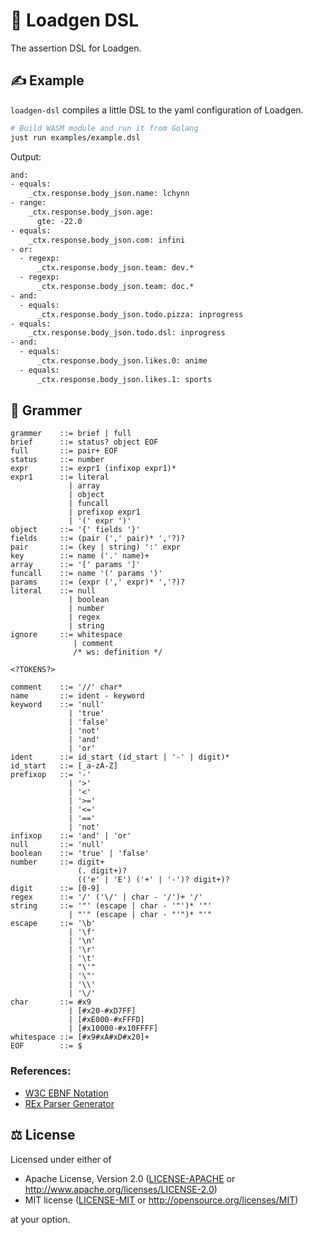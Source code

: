 # 🚀 Loadgen DSL

The assertion DSL for Loadgen.

## ✍️ Example

`loadgen-dsl` compiles a little DSL to the yaml configuration of Loadgen.

```sh
# Build WASM module and run it from Golang
just run examples/example.dsl
```

Output:

```txt
and:
- equals:
    _ctx.response.body_json.name: lchynn
- range:
    _ctx.response.body_json.age:
      gte: -22.0
- equals:
    _ctx.response.body_json.com: infini
- or:
  - regexp:
      _ctx.response.body_json.team: dev.*
  - regexp:
      _ctx.response.body_json.team: doc.*
- and:
  - equals:
      _ctx.response.body_json.todo.pizza: inprogress
- equals:
    _ctx.response.body_json.todo.dsl: inprogress
- and:
  - equals:
      _ctx.response.body_json.likes.0: anime
  - equals:
      _ctx.response.body_json.likes.1: sports
```

## 🌲 Grammer

```ebnf
grammer    ::= brief | full
brief      ::= status? object EOF
full       ::= pair+ EOF
status     ::= number
expr       ::= expr1 (infixop expr1)*
expr1      ::= literal
             | array
             | object
             | funcall
             | prefixop expr1
             | '(' expr ')'
object     ::= '{' fields '}'
fields     ::= (pair (',' pair)* ','?)?
pair       ::= (key | string) ':' expr
key        ::= name ('.' name)+
array      ::= '[' params ']'
funcall    ::= name '(' params ')'
params     ::= (expr (',' expr)* ','?)?
literal    ::= null
             | boolean
             | number
             | regex
             | string
ignore     ::= whitespace
              | comment
              /* ws: definition */

<?TOKENS?>

comment    ::= '//' char*
name       ::= ident - keyword
keyword    ::= 'null'
             | 'true'
             | 'false'
             | 'not'
             | 'and'
             | 'or'
ident      ::= id_start (id_start | '-' | digit)*
id_start   ::= [_a-zA-Z]
prefixop   ::= '-'
             | '>'
             | '<'
             | '>='
             | '<='
             | '=='
             | 'not'
infixop    ::= 'and' | 'or'
null       ::= 'null'
boolean    ::= 'true' | 'false'
number     ::= digit+
               (. digit+)?
               (('e' | 'E') ('+' | '-')? digit+)?
digit      ::= [0-9]
regex      ::= '/' ('\/' | char - '/')+ '/'
string     ::= '"' (escape | char - '"')* '"'
             | "'" (escape | char - "'")* "'"
escape     ::= '\b'
             | '\f'
             | '\n'
             | '\r'
             | '\t'
             | "\'"
             | '\"'
             | '\\'
             | '\/'
char       ::= #x9
             | [#x20-#xD7FF]
             | [#xE000-#xFFFD]
             | [#x10000-#x10FFFF]
whitespace ::= [#x9#xA#xD#x20]+
EOF        ::= $
```

### References:

- [W3C EBNF Notation](https://www.w3.org/TR/2008/REC-xml-20081126/#sec-notation)
- [REx Parser Generator](https://bottlecaps.de/rex/)

## ⚖️ License

Licensed under either of

- Apache License, Version 2.0 ([LICENSE-APACHE](LICENSE-APACHE) or
  <http://www.apache.org/licenses/LICENSE-2.0>)
- MIT license ([LICENSE-MIT](LICENSE-MIT) or
  <http://opensource.org/licenses/MIT>)

at your option.
